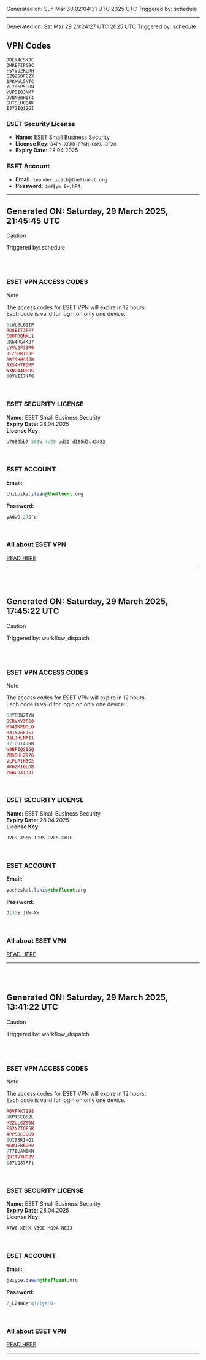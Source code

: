 Generated on: Sun Mar 30 02:04:31 UTC 2025 UTC
Triggered by: schedule

---

Generated on: Sat Mar 29 20:24:27 UTC 2025 UTC
Triggered by: schedule

## VPN Codes

```
DDEK4CSKJC
OMREFIPG9C
F5YVO2KLRH
CZQZS0FE2X
1PKXWL5NTC
YL7R6P5UHN
YVPDIOJNK7
JVNNBWHIT4
GHTSLH0Q4K
IJ72IQ12GI
```

### ESET Security License
- **Name:** ESET Small Business Security
- **License Key:** `D4FK-XRRR-P76N-C6KU-JFXH`
- **Expiry Date:** 28.04.2025

### ESET Account
- **Email:** `leander.izach@thefluent.org`
- **Password:** `dm#$yw_8+;hR4.`

---

## Generated ON: Saturday, 29 March 2025, 21:45:45 UTC

> [!CAUTION]
> Triggered by: schedule

<br><br>

### ESET VPN ACCESS CODES

> [!NOTE]
> The access codes for ESET VPN will expire in 12 hours.  
> Each code is valid for login on only one device.

```ruby
51WL6L61IP
RD8EIT3FP7
C8UFDQNXL1
0K64RG4KJ7
LYVU2F33R9
BLZ5HR16JF
AWY4HH44JW
AXS4H7FDMP
WXN244BPUS
8OVVII74FG
```

<br>

### ESET SECURITY LICENSE

**Name:** ESET Small Business Security  
**Expiry Date:** 28.04.2025  
**License Key:**

```POV-Ray SDL
b7089bb7-302b-4e25-bd32-d185d3c43483
```

<br>

### ESET ACCOUNT

**Email:**

```CSS
chibuike.ilian@thefluent.org
```

**Password:**

```POV-Ray SDL
yAdwO-2}S^e
```

<br>

### All about ESET VPN

[READ HERE](https://t.me/F_NiREvil/2113)

---

<br><br>

## Generated ON: Saturday, 29 March 2025, 17:45:22 UTC

> [!CAUTION]
> Triggered by: workflow_dispatch

<br><br>

### ESET VPN ACCESS CODES

> [!NOTE]
> The access codes for ESET VPN will expire in 12 hours.  
> Each code is valid for login on only one device.

```ruby
63Y8DW2TYW
OCRVXV3F28
MJ4IKPDOLO
B315V6FJSI
J5LJHLNFI1
37TUUI49HB
W9NFIQS1GQ
ZRSSHLZ926
VLPLR1N3G2
XK6ZM16LOB
Z6AC8X13JI
```

<br>

### ESET SECURITY LICENSE

**Name:** ESET Small Business Security  
**Expiry Date:** 28.04.2025  
**License Key:**

```POV-Ray SDL
JVE9-XSM6-TDR5-CVES-8WJF
```

<br>

### ESET ACCOUNT

**Email:**

```CSS
yecheskel.lukis@thefluent.org
```

**Password:**

```POV-Ray SDL
O[33z`[lW>Xm
```

<br>

### All about ESET VPN

[READ HERE](https://t.me/F_NiREvil/2113)

---

<br><br>

## Generated ON: Saturday, 29 March 2025, 13:41:22 UTC

> [!CAUTION]
> Triggered by: workflow_dispatch

<br><br>

### ESET VPN ACCESS CODES

> [!NOTE]
> The access codes for ESET VPN will expire in 12 hours.  
> Each code is valid for login on only one device.

```ruby
R6VFRK7198
9KPTSEQ52L
H2ZULGZS0N
ES2NZTQF5R
APP5DCJQG9
6UIS5RIHQ1
WG01ER6QHV
7T7EUAMSKM
QHITVXHP2V
1J7UQ87PT1
```

<br>

### ESET SECURITY LICENSE

**Name:** ESET Small Business Security  
**Expiry Date:** 28.04.2025  
**License Key:**

```POV-Ray SDL
A7W6-XEHX-V3GE-MG9A-NEJJ
```

<br>

### ESET ACCOUNT

**Email:**

```CSS
jaiyce.dawan@thefluent.org
```

**Password:**

```POV-Ray SDL
7_LZ4W8X"q!/]yKPO~
```

<br>

### All about ESET VPN

[READ HERE](https://t.me/F_NiREvil/2113)

---
